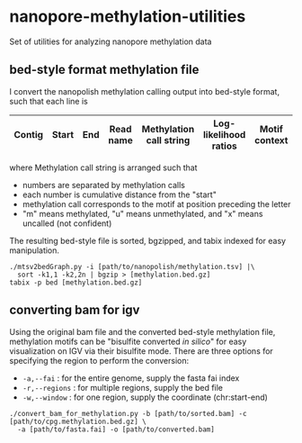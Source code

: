 # nanopore-methylation-utilities
Set of utilities for analyzing nanopore methylation data

bed-style format methylation file
------
I convert the nanopolish methylation calling output into bed-style format, such that each line is

|Contig |Start  |End  |Read name  |Methylation call string  |Log-likelihood ratios  |Motif context  |
|-------|-------|-----|-----------|-------------------------|-----------------------|---------------|

where Methylation call string is arranged such that 
- numbers are separated by methylation calls
- each number is cumulative distance from the "start"
- methylation call corresponds to the motif at position preceding the letter
- "m" means methylated, "u" means unmethylated, and "x" means uncalled (not confident)

The resulting bed-style file is sorted, bgzipped, and tabix indexed for easy manipulation.

```
./mtsv2bedGraph.py -i [path/to/nanopolish/methylation.tsv] |\
  sort -k1,1 -k2,2n | bgzip > [methylation.bed.gz]
tabix -p bed [methylation.bed.gz]
```

converting bam for igv
------
Using the original bam file and the converted bed-style methylation file, methylation motifs can be "bisulfite converted _in silico_" for easy visualization on IGV via their bisulfite mode.
There are three options for specifying the region to perform the conversion:
- `-a,--fai` : for the entire genome, supply the fasta fai index
- `-r,--regions` : for multiple regions, supply the bed file
- `-w,--window` : for one region, supply the coordinate (chr:start-end)

```
./convert_bam_for_methylation.py -b [path/to/sorted.bam] -c [path/to/cpg.methylation.bed.gz] \
  -a [path/to/fasta.fai] -o [path/to/converted.bam]
```
